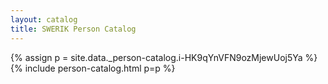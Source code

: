 ```yaml
---
layout: catalog
title: SWERIK Person Catalog
---
```

{% assign p = site.data._person-catalog.i-HK9qYnVFN9ozMjewUoj5Ya %}
{% include person-catalog.html p=p %}


